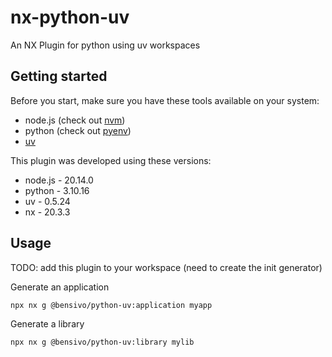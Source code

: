 # nx-python-uv
An NX Plugin for python using uv workspaces


## Getting started
Before you start, make sure you have these tools available on your system:
- node.js (check out [nvm](https://github.com/nvm-sh/nvm))
- python (check out [pyenv](https://github.com/pyenv/pyenv))
- [uv](https://docs.astral.sh/uv/getting-started/installation/)

This plugin was developed using these versions:
- node.js - 20.14.0
- python - 3.10.16
- uv - 0.5.24
- nx - 20.3.3


## Usage
TODO: add this plugin to your workspace (need to create the init generator)


Generate an application
```
npx nx g @bensivo/python-uv:application myapp
```

Generate a library
```
npx nx g @bensivo/python-uv:library mylib
```
